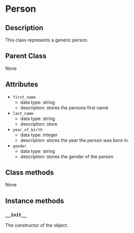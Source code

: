 # Person

## Description
This class represents a generic person.

## Parent Class
None

## Attributes
* ```first_name```
  * data type: string
  * description: stores the persons first name
* ```last_name```
  * data type: string
  * description: store
* ```year_of_birth```
  * data type: integer
  * description: stores the year the person was born in.
* ```gender```
  * data type: string
  * description: stores the gender of the person

## Class methods
None

## Instance methods
### ```__init__```
The constructor of the object.